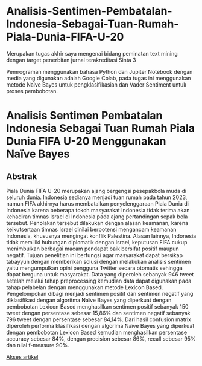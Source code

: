 # Analisis-Sentimen-Pembatalan-Indonesia-Sebagai-Tuan-Rumah-Piala-Dunia-FIFA-U-20

Merupakan tugas akhir saya mengenai bidang peminatan text mining dengan target penerbitan jurnal terakreditasi Sinta 3

Pemrograman menggunakan bahasa Python dan Jupiter Notebook dengan media yang digunakan adalah Google Colab, pada tugas ini menggunakan metode Naive Bayes untuk pengklasifikasian dan Vader Sentiment untuk proses pembobotan.

# Analisis Sentimen Pembatalan Indonesia Sebagai Tuan Rumah Piala Dunia FIFA U-20 Menggunakan Naïve Bayes

## Abstrak
Piala Dunia FIFA U-20 merupakan ajang bergengsi pesepakbola muda di seluruh dunia. Indonesia sedianya menjadi tuan rumah pada tahun 2023, namun FIFA akhirnya harus membatalkan penyelenggaraan Piala Dunia di Indonesia karena beberapa tokoh masyarakat Indonesia tidak terima akan kehadiran timnas Israel di Indonesia pada ajang pertandingan sepak bola tersebut. Penolakan tersebut dilakukan dengan alasan keamanan, karena keikutsertaan timnas Israel dinilai berpotensi mengancam keamanan Indonesia, khususnya mengingat konflik Palestina. Alasan lainnya, Indonesia tidak memiliki hubungan diplomatik dengan Israel, keputusan FIFA cukup menimbulkan berbagai macam pendapat baik bersifat positif maupun negatif. Tujuan penelitian ini berfungsi agar masyarakat dapat bersikap tabayyun dengan memberikan solusi dengan melakukan analisis sentimen yaitu mengumpulkan opini pengguna Twitter secara otomatis sehingga dapat berguna untuk masyarakat. Data yang diperoleh sebanyak 946 tweet setelah melalui tahap preprocessing kemudian data dapat digunakan pada tahap pelabelan dengan menggunakan metode Lexicon Based. Pengelompokan dibagi menjadi sentimen positif dan sentimen negatif yang diklasifikasi dengan algoritma Naïve Bayes yang diperkuat dengan pembobotan Lexicon Based menghasilkan sentimen positif sebanyak 150 tweet dengan persentase sebesar 15,86% dan sentimen negatif sebanyak 796 tweet dengan persentase sebesar 84,14%. Dari hasil confusion matrix diperoleh performa klasifikasi dengan algorima Naïve Bayes yang diperkuat dengan pembobotan Lexicon Based kemudian menghasilkan persentase accuracy sebesar 84%, dengan precision sebesar 86%, recall sebesar 95% dan nilai f-measure 90%.

[Akses artikel](https://ejurnal.stmik-budidarma.ac.id/index.php/mib/article/view/6144)
